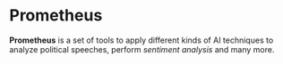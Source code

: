 # Prometheus
__Prometheus__ is a set of tools to apply different kinds of AI techniques to analyze political speeches, perform _sentiment analysis_ and many more.
